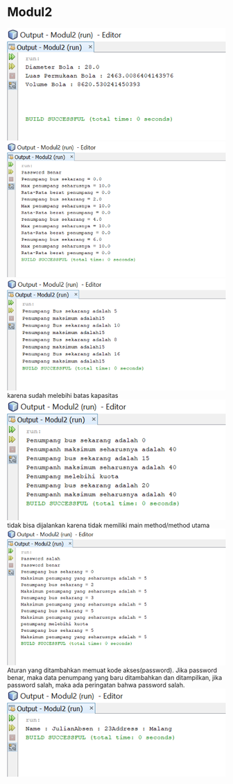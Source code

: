 # Modul2
![alt text](https://github.com/YunitaSugiarto/Modul2/blob/master/lattestbola.PNG)
![alt text](https://github.com/YunitaSugiarto/Modul2/blob/master/lattestbus.PNG)
![alt text](https://github.com/YunitaSugiarto/Modul2/blob/master/latujibus1.PNG)
karena sudah melebihi batas kapasitas
![alt text](https://github.com/YunitaSugiarto/Modul2/blob/master/latujibus2.PNG)
tidak bisa dijalankan karena tidak memiliki main method/method utama
![alt text](https://github.com/YunitaSugiarto/Modul2/blob/master/latujibus3.PNG)
Aturan yang ditambahkan memuat kode akses(password). Jika password benar, maka data penumpang yang baru ditambahkan dan ditampilkan, jika password salah, maka ada peringatan bahwa password salah. 
![alt text](https://github.com/YunitaSugiarto/Modul2/blob/master/latujitest.PNG)
